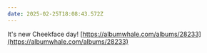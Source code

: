 ```yaml
---
date: 2025-02-25T18:08:43.572Z
---
```


It's new Cheekface day! [https://albumwhale.com/albums/28233](https://albumwhale.com/albums/28233)
